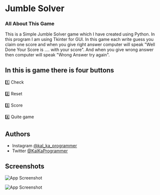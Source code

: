 
# Jumble Solver

### All About This Game

This is a Simple Jumble Solver game which I have created using Python. In this program I am using Tkinter for GUI. In this game each write guess you claim one score and when you give right answer computer will speak "Well Done Your Score is …. with your score". And when you give wrong answer then computer will speak "Wrong Answer try again". 


## In this is game there is four buttons
1️⃣ Check

2️⃣ Reset

3️⃣ Score

4️⃣ Quite game
## Authors

- Instagram [@kal_ka_programmer](https://www.instagram.com/kal_ka_programmer)
- Twitter [@KalKaProgrammer](https://www.twitter.com/KalKaProgrammer)

  
## Screenshots

![App Screenshot](https://1.bp.blogspot.com/-_rmn9P8FMRI/YQVWgCz5hyI/AAAAAAAA3ls/ekS8hwyCRaoyhC48e1wxq4mjmWWyQzeIgCLcBGAsYHQ/s320/Screenshot%2B%2528107%2529.png)

![App Screenshot](https://1.bp.blogspot.com/-rudjco8-v1U/YQVWg9SlSBI/AAAAAAAA3lw/Ns-pKVKiDPURrGMNj62Z8abOgzI27qYswCLcBGAsYHQ/s320/Screenshot%2B%2528108%2529.png)
